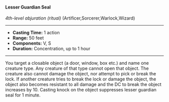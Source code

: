 #### Lesser Guardian Seal
*4th-level abjuration* *(ritual)* (Artificer,Sorcerer,Warlock,Wizard)
___
- **Casting Time:** 1 action
- **Range:** 50 feet
- **Components:** V, S
- **Duration:** Concentration, up to 1 hour
---
You target a closable object (a door, window, box
etc.) and name one creature type. Any creature of
that type cannot open that object. The creature also
cannot damage the object, nor attempt to pick or
break the lock. If another creature tries to break the
lock or damage the object, the object also becomes
resistant to all damage and the DC to break the
object increases by 10. Casting knock on the object
suppresses lesser guardian seal for 1 minute.
